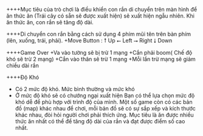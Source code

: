 ++++Mục tiêu của trò chơi là điều khiển con rắn di chuyển trên màn hình để ăn thức ăn (Trái cây có sẵn sẽ được xuất hiện) sẽ xuất hiện ngẫu nhiên. Khi ăn thức ăn, con rắn sẽ tăng độ dài.

++++Di chuyển con rắn bằng cách sử dụng 4 phím mũi tên trên bàn phím (lên, xuống, trái, phải).
+Move Button : 
 ⭡ Up
 ⭠ Left
 ⭢ Right
 ⭣ Down
 
++++Game Over
+Va vào tường sẽ bị trừ 1 mạng
+Cắn phải boom( Chế độ khó sẽ trừ 2 mạng)
+Cắn vào thân sẽ trừ 1 mạng
+Mỗi lần trừ mạng sẽ giảm chiều dài rắn

++++Độ Khó 
+ Có 2 mức độ khó. Mức bình thường và mức khó
+ Ở mức độ khó sẽ có chướng ngại xuất hiện
Bạn có thể lựa chọn mức độ khó dễ để phù hợp với trình độ của mình.
Một số game còn có các bản đồ (map) khác nhau để chơi, mỗi bản đồ sẽ có sự sắp xếp và kích thước khác nhau, đòi hỏi người chơi phải thích ứng.
Mục tiêu là ăn được nhiều thức ăn nhất có thể để tăng độ dài của rắn và đạt được điểm số cao nhất.
